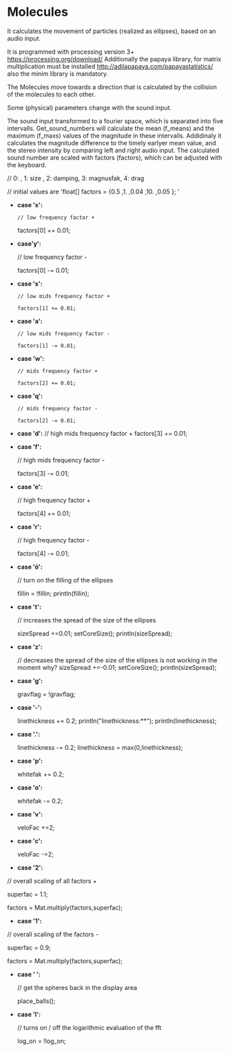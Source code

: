 # Molecules

It calculates the movement of particles (realized as ellipses), based on an audio input. 

It is programmed with processing version 3+ https://processing.org/download/
Additionally the papaya library, for matrix multiplication must be installed http://adilapapaya.com/papayastatistics/
also the minim library is mandatory.

The Molecules move towards a direction that is calculated by the collision of the molecules to each other. 

Some (physical) parameters change with the sound input. 

The sound input transformed to a fourier space, which is separated into five intervalls. 
Get_sound_numbers will calculate the mean (f_means) and the maximum (f_maxs) values of the magnitude in these intervalls. 
Addidinaly it calculates the magnitude difference to the timely earlyer mean value, and the stereo intensity by comparing left and right audio input.
The calculated sound number are scaled with factors (factors), which can be adjusted with the keyboard.

//     0: , 1: size , 2: damping, 3: magnusfak, 4: drag 

// initial values are
'float[] factors     = {0.5 ,1. ,0.04 ,10. ,0.05 }; '


* **case 'x':**

      // low frequency factor +
      
     factors[0] += 0.01;
       
* **case'y':**

     // low frequency factor -
     
     factors[0] -= 0.01;

* **case 's':**

      // low mids frequency factor +
      
      factors[1] += 0.01;

* **case 'a':**

      // low mids frequency factor -
      
      factors[1] -= 0.01;
       
* **case 'w':**

      // mids frequency factor +
      
      factors[2] += 0.01;
       
* **case 'q':**

      // mids frequency factor -
      
      factors[2] -= 0.01;
       
* **case 'd':**
      // high mids frequency factor +
      factors[3] += 0.01;
       
* **case 'f':**

  // high mids frequency factor -
  
  factors[3] -= 0.01;
   
* **case 'e':**

  // high frequency factor +
  
  factors[4] += 0.01;
   
* **case 'r':**

  // high frequency factor -
  
  factors[4] -= 0.01;
   
* **case 'ö':**

  // turn on the filling of the ellipses 
  
  fillin = !fillin;
  println(fillin);
   

* **case 't':**

  // increases the spread of the size of the ellipses 
  
  sizeSpread +=0.01;
  setCoreSize();
  println(sizeSpread);
   
* **case 'z':**

  // decreases the spread of the size of the ellipses is not working in the moment why?
  sizeSpread +=-0.01;
  setCoreSize();
  println(sizeSpread);
   
* **case 'g':**

  gravflag = !gravflag;
   
* **case '-':**

  linethickness += 0.2;
  println("linethickness:**");
  println(linethickness);
   
* **case '.':**

  linethickness -= 0.2;
  linethickness = max(0,linethickness);
   
* **case 'p':**

  whitefak += 0.2;
   
* **case 'o':**

  whitefak -= 0.2;
   
* **case 'v':**

  veloFac +=2;
   
* **case 'c':**

  veloFac -=2;
     
 * **case '2':**
 
  // overall scaling of all factors +
  
  superfac = 1.1;
  
  factors = Mat.multiply(factors,superfac);
   
 * **case '1':**
 
  // overall scaling of the factors -
  
  superfac = 0.9;
  
  factors = Mat.multiply(factors,superfac);
   
 * **case ' ':**
 
   // get the spheres back in the display area
   
   place_balls();
  
 * **case 'l':** 
 
   // turns on / off the logarithmic evaluation of the fft
   
   log_on = !log_on;
    



